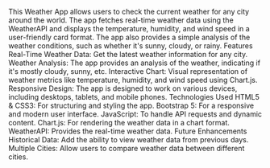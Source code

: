 This Weather App allows users to check the current weather for any city around the world. The app fetches real-time weather data using the WeatherAPI and displays the temperature, humidity, and wind speed in a user-friendly card format. The app also provides a simple analysis of the weather conditions, such as whether it's sunny, cloudy, or rainy.
Features
Real-Time Weather Data: Get the latest weather information for any city.
Weather Analysis: The app provides an analysis of the weather, indicating if it's mostly cloudy, sunny, etc.
Interactive Chart: Visual representation of weather metrics like temperature, humidity, and wind speed using Chart.js.
Responsive Design: The app is designed to work on various devices, including desktops, tablets, and mobile phones.
Technologies Used
HTML5 & CSS3: For structuring and styling the app.
Bootstrap 5: For a responsive and modern user interface.
JavaScript: To handle API requests and dynamic content.
Chart.js: For rendering the weather data in a chart format.
WeatherAPI: Provides the real-time weather data.
Future Enhancements
Historical Data: Add the ability to view weather data from previous days.
Multiple Cities: Allow users to compare weather data between different cities.
